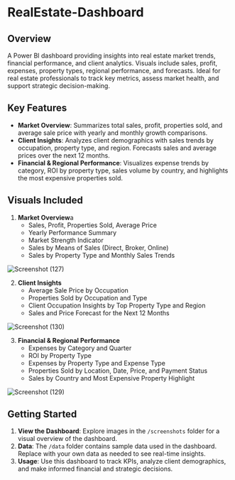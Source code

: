 # RealEstate-Dashboard
## Overview

A Power BI dashboard providing insights into real estate market trends, financial performance, and client analytics. Visuals include sales, profit, expenses, property types, regional performance, and forecasts. Ideal for real estate professionals to track key metrics, assess market health, and support strategic decision-making.

## Key Features
- **Market Overview**: Summarizes total sales, profit, properties sold, and average sale price with yearly and monthly growth comparisons.
- **Client Insights**: Analyzes client demographics with sales trends by occupation, property type, and region. Forecasts sales and average prices over the next 12 months.
- **Financial & Regional Performance**: Visualizes expense trends by category, ROI by property type, sales volume by country, and highlights the most expensive properties sold.

## Visuals Included
1. **Market Overview**a
   - Sales, Profit, Properties Sold, Average Price
   - Yearly Performance Summary
   - Market Strength Indicator
   - Sales by Means of Sales (Direct, Broker, Online)
   - Sales by Property Type and Monthly Sales Trends
     
![Screenshot (127)](https://github.com/user-attachments/assets/35c4b001-4144-4af2-b3f1-71002b5f3368)


2. **Client Insights**
   - Average Sale Price by Occupation
   - Properties Sold by Occupation and Type
   - Client Occupation Insights by Top Property Type and Region
   - Sales and Price Forecast for the Next 12 Months
  
![Screenshot (130)](https://github.com/user-attachments/assets/d09d89b3-1988-40e3-a35c-1b763ec26dca)
   

3. **Financial & Regional Performance**
   - Expenses by Category and Quarter
   - ROI by Property Type
   - Expenses by Property Type and Expense Type
   - Properties Sold by Location, Date, Price, and Payment Status
   - Sales by Country and Most Expensive Property Highlight

![Screenshot (129)](https://github.com/user-attachments/assets/c45c44cb-054a-4208-840f-f481a5291253)


## Getting Started

1. **View the Dashboard**: Explore images in the `/screenshots` folder for a visual overview of the dashboard.
2. **Data**: The `/data` folder contains sample data used in the dashboard. Replace with your own data as needed to see real-time insights.
3. **Usage**: Use this dashboard to track KPIs, analyze client demographics, and make informed financial and strategic decisions.
